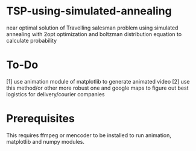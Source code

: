 # TSP-using-simulated-annealing
near optimal solution of Travelling salesman problem using simulated annealing with 2opt optimization and boltzman distribution equation to calculate probability

# To-Do
[1] use animation module of matplotlib to generate animated video
[2] use this method/or other more robust one and google maps to figure out best logistics for delivery/courier companies

# Prerequisites
This requires ffmpeg or mencoder to be installed to run animation, matplotlib and numpy modules.
